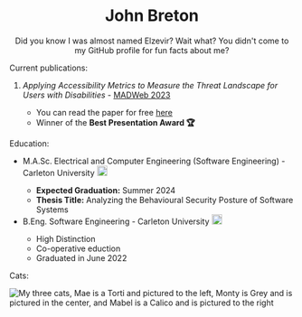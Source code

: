 <h1 align="center">
John Breton
</h1>

<p align="center">
  Did you know I was almost named Elzevir? Wait what? You didn't come to my GitHub profile for fun facts about me?
</p>
<p>
  Current publications:
  <ol>
    <li><i>Applying Accessibility Metrics to Measure the Threat Landscape for Users with Disabilities</i> - <a href="https://madweb.work/program23/">MADWeb 2023</a></li>
    <ul>
      <li> You can read the paper for free <a href="https://madweb.work/papers/2023/madweb23-breton.pdf">here</a></li>
      <li>Winner of the <b>Best Presentation Award 🏆</b></li>
    </ul>
  </ol>
</p>
<p>
  Education:
  <ul>
    <li>M.A.Sc. Electrical and Computer Engineering (Software Engineering) - Carleton University <img src="https://github.com/john-breton/john-breton/assets/55368611/4866ddec-34d0-403b-a17c-0c446b6ad11d" alt="The Carleton University Logo, a red maple leaf within a black shield, with two white waves at the bottom of the shield" style="height: 18px; width: 18px;">
</li>
    <ul>
      <li><b>Expected Graduation:</b> Summer 2024</li>
      <li><b>Thesis Title:</b> Analyzing the Behavioural Security Posture of Software Systems </li>
    </ul>
  <li>B.Eng. Software Engineering - Carleton University <img src="https://github.com/john-breton/john-breton/assets/55368611/4866ddec-34d0-403b-a17c-0c446b6ad11d" alt="The Carleton University Logo, a red maple leaf within a black shield, with two white waves at the bottom of the shield" style="height: 18px; width: 18px;"></li>
    <ul>
      <li>High Distinction</li>
      <li>Co-operative eduction</li>
      <li>Graduated in June 2022</li>
    </ul>
  </ul>
</p>
<p>
  Cats:
</p>
<p class="aligncenter">
  <img src="https://github.com/john-breton/john-breton/assets/55368611/4fdf8852-1720-417e-8a07-e99ec6fdbeee" alt="My three cats, Mae is a Torti and pictured to the left, Monty is Grey and is pictured in the center, and Mabel is a Calico and is pictured to the right" align="center">
</p>

